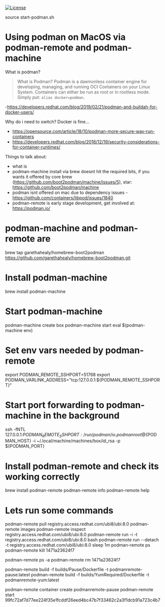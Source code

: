 [![License](https://img.shields.io/hexpm/l/plug.svg?maxAge=2592000)]()

source start-podman.sh

# Using podman on MacOS via podman-remote and podman-machine
What is podman?

> What is Podman? Podman is a daemonless container engine for developing, managing, and running OCI Containers on your Linux System. 
> Containers can either be run as root or in rootless mode. Simply put: `alias docker=podman`.

-https://developers.redhat.com/blog/2019/02/21/podman-and-buildah-for-docker-users/

Why do i need to switch? Docker is fine...
- https://opensource.com/article/18/10/podman-more-secure-way-run-containers
- https://developers.redhat.com/blog/2018/12/19/security-considerations-for-container-runtimes/


Things to talk about:
- what is 
- podman-machine install via brew doesnt hit the required bits, if you wants it offered by core brew (https://github.com/boot2podman/machine/issues/5), star: https://github.com/boot2podman/machine
- podman isnt offered on mac due to dependency issues - https://github.com/containers/libpod/issues/1840
- podman-remote is early stage development, get involved at: https://podman.io/

# podman-machine and podman-remote are 
brew tap garethahealy/homebrew-boot2podman https://github.com/garethahealy/homebrew-boot2podman.git

# Install podman-machine
brew install podman-machine

# Start podman-machine
podman-machine create box
podman-machine start
eval $(podman-machine env)

# Set env vars needed by podman-remote
export PODMAN_REMOTE_SSHPORT=51768
export PODMAN_VARLINK_ADDRESS="tcp:127.0.0.1:${PODMAN_REMOTE_SSHPORT}"

# Start port forwarding to podman-machine in the background
ssh -fNTL 127.0.0.1:${PODMAN_REMOTE_SSHPORT}:/run/podman/io.podman root@${PODMAN_HOST} -i ~/.local/machine/machines/box/id_rsa -p ${PODMAN_PORT}

# Install podman-remote and check its working correctly
brew install podman-remote
podman-remote info
podman-remote help

# Lets run some commands
podman-remote pull registry.access.redhat.com/ubi8/ubi:8.0
podman-remote images
podman-remote inspect registry.access.redhat.com/ubi8/ubi:8.0
podman-remote run -i -t registry.access.redhat.com/ubi8/ubi:8.0 bash
podman-remote run --detach -t registry.access.redhat.com/ubi8/ubi:8.0 sleep 1m
podman-remote ps
podman-remote kill 1471a23624f7

podman-remote ps -a
podman-remote rm 1471a23624f7

podman-remote build -f builds/Pause/Dockerfile -t podmanremote-pause:latest
podman-remote build -f builds/YumRequired/Dockerfile -t podmanremote-yum:latest

podman-remote container create podmanremote-pause
podman-remote start 99fc72af7d77ee224f35e1fcddf26eed4bc47b7f33462c2a3f1dcb91a723c4b7